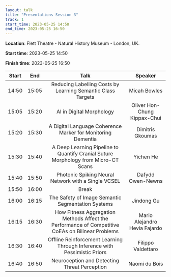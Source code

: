 ```yaml
---
layout: talk
title: "Presentations Session 3"
track: 1
start_time: 2023-05-25 14:50
end_time: 2023-05-25 16:50
---
```


**Location**: Flett Theatre - Natural History Museum - London, UK.

**Start time**: 2023-05-25 14:50

**Finish time**: 2023-05-25 16:50

| Start     | End       | Talk                                                                                              | Speaker                       |
|   :----:  |   :----:  |   :----:                                                                                          |   :----:                      |
| 14:50     | 15:05     | Reducing Labelling Costs by Learning Semantic Class Targets                                       | Micah Bowles                  |
| 15:05     | 15:20     | AI in Digital Morphology                                                                          | Oliver Hon-Chung Kippax-Chui  |
| 15:20     | 15:30     | A Digital Language Coherence Marker for Monitoring Dementia                                       | Dimitris Gkoumas              |
| 15:30     | 15:40     | A Deep Learning Pipeline to Quantify Cranial Suture Morphology from Micro-CT Scans                | Yichen He                     |
| 15:40     | 15:50     | Photonic Spiking Neural Network with a Single VCSEL                                               | Dafydd Owen-Newns             |
| 15:50     | 16:00     | Break                                                                                             |                               |
| 16:00     | 16:15     | The Safety of Image Semantic Segmentation Systems                                                 | Jindong Gu                    |
| 16:15     | 16:30     | How Fitness Aggregation Methods Affect the Performance of Competitive CoEAs on Bilinear Problems  | Mario Alejandro Hevia Fajardo |
| 16:30     | 16:40     | Offline Reinforcement Learning Through Inference with Pessimistic Priors                          | Filippo Valdettaro            |
| 16:40     | 16:50     | Neuroception and Detecting Threat Perception                                                      | Naomi du Bois                 |
